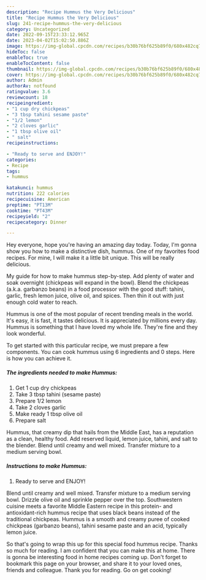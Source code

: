```yaml
---
description: "Recipe Hummus the Very Delicious"
title: "Recipe Hummus the Very Delicious"
slug: 241-recipe-hummus-the-very-delicious
category: Uncategorized
date: 2022-09-15T23:33:12.965Z
date: 2023-04-02T15:02:50.886Z
image: https://img-global.cpcdn.com/recipes/b30b76bf625b89f0/680x482cq70/hummus-recipe-main-photo.jpg
hideToc: false
enableToc: true
enableTocContent: false
thumbnail: https://img-global.cpcdn.com/recipes/b30b76bf625b89f0/680x482cq70/hummus-recipe-main-photo.jpg
cover: https://img-global.cpcdn.com/recipes/b30b76bf625b89f0/680x482cq70/hummus-recipe-main-photo.jpg
author: Admin
authorAv: notfound
ratingvalue: 3.6
reviewcount: 18
recipeingredient:
- "1 cup dry chickpeas"
- "3 tbsp tahini sesame paste"
- "1/2 lemon"
- "2 cloves garlic"
- "1 tbsp olive oil"
- " salt"
recipeinstructions:

- "Ready to serve and ENJOY!"
categories:
- Recipe
tags:
- hummus

katakunci: hummus 
nutrition: 222 calories
recipecuisine: American
preptime: "PT13M"
cooktime: "PT43M"
recipeyield: "2"
recipecategory: Dinner

---
```



Hey everyone, hope you're having an amazing day today. Today, I'm gonna show you how to make a distinctive dish, hummus. One of my favorites food recipes. For mine, I will make it a little bit unique. This will be really delicious.

My guide for how to make hummus step-by-step. Add plenty of water and soak overnight (chickpeas will expand in the bowl). Blend the chickpeas (a.k.a. garbanzo beans) in a food processor with the good stuff: tahini, garlic, fresh lemon juice, olive oil, and spices. Then thin it out with just enough cold water to reach.

Hummus is one of the most popular of recent trending meals in the world. It's easy, it is fast, it tastes delicious. It is appreciated by millions every day. Hummus is something that I have loved my whole life. They're fine and they look wonderful.


To get started with this particular recipe, we must prepare a few components. You can cook hummus using 6 ingredients and 0 steps. Here is how you can achieve it.

<!--inarticleads1-->

##### The ingredients needed to make Hummus:

1. Get 1 cup dry chickpeas
1. Take 3 tbsp tahini (sesame paste)
1. Prepare 1/2 lemon
1. Take 2 cloves garlic
1. Make ready 1 tbsp olive oil
1. Prepare  salt


Hummus, that creamy dip that hails from the Middle East, has a reputation as a clean, healthy food. Add reserved liquid, lemon juice, tahini, and salt to the blender. Blend until creamy and well mixed. Transfer mixture to a medium serving bowl. 

<!--inarticleads2-->

##### Instructions to make Hummus:


1. Ready to serve and ENJOY!

Blend until creamy and well mixed. Transfer mixture to a medium serving bowl. Drizzle olive oil and sprinkle pepper over the top. Southwestern cuisine meets a favorite Middle Eastern recipe in this protein- and antioxidant-rich hummus recipe that uses black beans instead of the traditional chickpeas. Hummus is a smooth and creamy puree of cooked chickpeas (garbanzo beans), tahini sesame paste and an acid, typically lemon juice. 

So that's going to wrap this up for this special food hummus recipe. Thanks so much for reading. I am confident that you can make this at home. There is gonna be interesting food in home recipes coming up. Don't forget to bookmark this page on your browser, and share it to your loved ones, friends and colleague. Thank you for reading. Go on get cooking!
